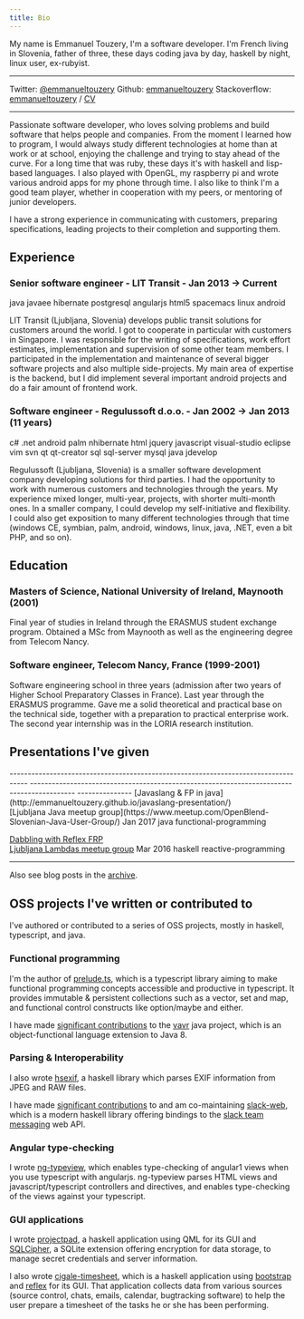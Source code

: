 ```yaml
---
title: Bio
---
```


My name is Emmanuel Touzery, I'm a software developer.
I'm French living in Slovenia, father of three, these days coding java by day,
haskell by night, linux user, ex-rubyist.

-------------   -----------------------------------------------------------
Twitter:        [\@emmanueltouzery](https://www.twitter.com/emmanueltouzery)
Github:         [emmanueltouzery](https://www.github.com/emmanueltouzery)
Stackoverflow:  [emmanueltouzery](http://stackoverflow.com/users/516188/emmanuel-touzery) / [CV](https://stackoverflow.com/users/story/516188?view=Cv)
--------------  ------------------------------------------------------------

Passionate software developer, who loves solving problems and build software that
helps people and companies. From the moment I learned how to program, I would
always study different technologies at home than at work or at school, enjoying 
the challenge and trying to stay ahead of the curve. For a long time that was ruby,
these days it's with haskell and lisp-based languages. 
I also played with OpenGL, my raspberry pi and wrote various android apps for my
phone through time. I also like to think I'm a good team player, whether in
cooperation with my peers, or mentoring of junior developers. 

I have a strong experience in communicating with customers, 
preparing specifications, leading projects to their completion and supporting them.

## Experience

### Senior software engineer - LIT Transit - Jan 2013 → Current
<span class="tech-tag">java</span> <span class="tech-tag">javaee</span>
<span class="tech-tag">hibernate</span> <span class="tech-tag">postgresql</span> 
<span class="tech-tag">angularjs</span> <span class="tech-tag">html5</span>
<span class="tech-tag">spacemacs</span> <span class="tech-tag">linux</span>
<span class="tech-tag">android</span>

LIT Transit (Ljubljana, Slovenia) develops public transit solutions for 
customers around the world. I got to cooperate in particular with customers in
Singapore. I was responsible for the writing of specifications, work effort 
estimates, implementation and supervision of some other team members.
I participated in the implementation and maintenance of several bigger software
projects and also multiple side-projects. My main area of expertise is the
backend, but I did implement several important android projects and do a fair
amount of frontend work.

### Software engineer - Regulussoft d.o.o. - Jan 2002 → Jan 2013 (11 years)
<span class="tech-tag">c#</span> <span class="tech-tag">.net</span>
<span class="tech-tag">android</span> <span class="tech-tag">palm</span>
<span class="tech-tag">nhibernate</span> <span class="tech-tag">html</span> 
<span class="tech-tag">jquery</span> <span class="tech-tag">javascript</span>
<span class="tech-tag">visual-studio</span> <span class="tech-tag">eclipse</span>
<span class="tech-tag">vim</span> <span class="tech-tag">svn</span> 
<span class="tech-tag">qt</span> <span class="tech-tag">qt-creator</span>
<span class="tech-tag">sql</span> <span class="tech-tag">sql-server</span>
<span class="tech-tag">mysql</span> <span class="tech-tag">java</span>
<span class="tech-tag">jdevelop</span>

Regulussoft (Ljubljana, Slovenia) is a smaller software development company 
developing solutions for third parties. I had the opportunity to work with 
numerous customers and technologies through the years. My experience mixed 
longer, multi-year, projects, with shorter multi-month ones. In a smaller
company, I could develop my self-initiative and flexibility. I could also get
exposition to many different technologies through that time (windows CE, symbian,
palm, android, windows, linux, java, .NET, even a bit PHP, and so on).


## Education

### Masters of Science, National University of Ireland, Maynooth (2001)

Final year of studies in Ireland through the ERASMUS student exchange program.
Obtained a MSc from Maynooth as well as the engineering degree from Telecom Nancy.

### Software engineer, Telecom Nancy, France (1999-2001)

Software engineering school in three years (admission after two years of 
Higher School Preparatory Classes in France). Last year through the ERASMUS 
programme. Gave me a solid theoretical and practical base on the technical side,
together with a preparation to practical enterprise work.
The second year internship was in the LORIA research institution.

## Presentations I've given

<div class="withborder">
-----------------------------------------------------------------------------------       ------------------------------------------------------------------------------------------   ---------------
[Javaslang & FP in java](http://emmanueltouzery.github.io/javaslang-presentation/)<br/>   [Ljubljana Java meetup group](https://www.meetup.com/OpenBlend-Slovenian-Java-User-Group/)      Jan 2017
<span class="tech-tag">java</span> <span class="tech-tag">functional-programming</span>

[Dabbling with Reflex FRP](http://emmanueltouzery.github.io/reflex-presentation/)<br/>    [Ljubljana Lambdas meetup group](https://www.meetup.com/Ljubljana-Lambdas/)                     Mar 2016
<span class="tech-tag">haskell</span> <span class="tech-tag">reactive-programming</span>
-----------------------------------------------------------------------------------       ------------------------------------------------------------------------------------------   ---------------
</div>

Also see blog posts in the [archive](archive.html).

## OSS projects I've written or contributed to

I've authored or contributed to a series of OSS projects, mostly in
<span class="tech-tag">haskell</span>, <span class="tech-tag">typescript</span>,
and <span class="tech-tag">java</span>.

### Functional programming

I'm the author of [prelude.ts](https://github.com/emmanueltouzery/prelude.ts), 
which is a  typescript library aiming to make functional programming concepts
accessible and productive in typescript.
It provides immutable & persistent collections such as a vector, set and map, and
functional control constructs like option/maybe and either.

I have made [significant contributions](https://github.com/vavr-io/vavr/commits?author=emmanueltouzery)
to the [vavr](https://github.com/vavr-io/vavr) java project, which is an 
object-functional language extension to Java 8.

### Parsing & Interoperability

I also wrote [hsexif](https://github.com/emmanueltouzery/hsexif), a haskell
library which parses EXIF information from JPEG and RAW files.

I have made [significant contributions](https://github.com/jpvillaisaza/slack-web/commits?author=emmanueltouzery)
to and am co-maintaining [slack-web](https://github.com/jpvillaisaza/slack-web), which
is a modern haskell library offering bindings to the [slack team
messaging](http://www.slack.com) web API.

### Angular type-checking

I wrote [ng-typeview](https://github.com/emmanueltouzery/ng-typeview), which enables
type-checking of angular1 views when you use typescript with angularjs. ng-typeview
parses HTML views and javascript/typescript controllers and directives, and enables
type-checking of the views against your typescript.

### GUI applications

I wrote [projectpad](https://github.com/emmanueltouzery/projectpad), a haskell
application using QML for its GUI and [SQLCipher](https://www.zetetic.net/sqlcipher/),
a SQLite extension offering encryption for data storage, to manage secret 
credentials and server information.

I also wrote [cigale-timesheet](https://github.com/emmanueltouzery/cigale-timesheet),
which is a haskell application using [bootstrap](https://github.com/twbs/bootstrap)
and [reflex](https://github.com/reflex-frp/reflex) for its GUI. That application collects
data from various sources (source control, chats, emails, calendar, bugtracking software)
to help the user prepare a timesheet of the tasks he or she has been performing.
